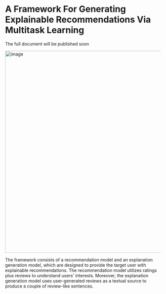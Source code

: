 # A Framework For Generating Explainable Recommendations Via Multitask Learning


The full document will be published soon

<img width="653" alt="image" src="https://user-images.githubusercontent.com/103757072/233791305-44be5fa7-e794-411e-8863-c7709ec389ef.png">

The framework consists of a recommendation model and an explanation generation model, which are designed to provide the target user with explainable recommendations. The recommendation model utilizes ratings plus reviews to understand users' interests. Moreover, the explanation generation model uses user-generated reviews as a textual source to produce a couple of review-like sentences.
